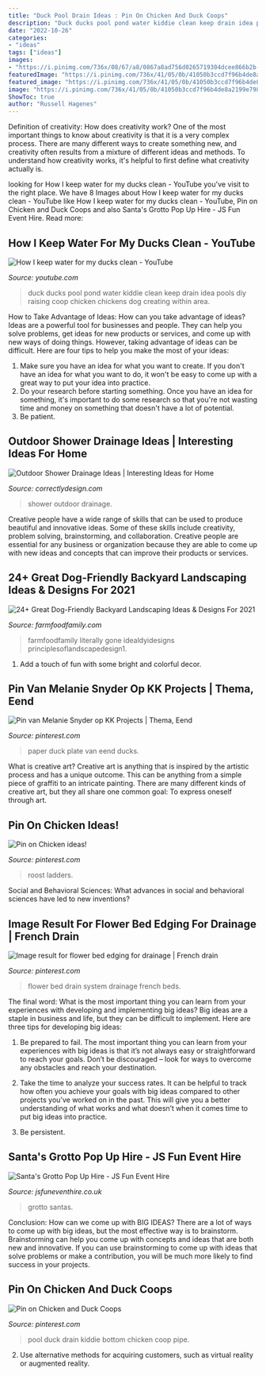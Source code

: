 ```yaml
---
title: "Duck Pool Drain Ideas : Pin On Chicken And Duck Coops"
description: "Duck ducks pool pond water kiddie clean keep drain idea pools diy raising coop chicken chickens dog creating within area"
date: "2022-10-26"
categories:
- "ideas"
tags: ["ideas"]
images:
- "https://i.pinimg.com/736x/08/67/a8/0867a8ad756d0265719304dcee866b2b--paper-plates-ducks.jpg"
featuredImage: "https://i.pinimg.com/736x/41/05/0b/41050b3ccd7f96b4de8a2199e798d8ce--flower-bed-edging-flower-beds.jpg"
featured_image: "https://i.pinimg.com/736x/41/05/0b/41050b3ccd7f96b4de8a2199e798d8ce--flower-bed-edging-flower-beds.jpg"
image: "https://i.pinimg.com/736x/41/05/0b/41050b3ccd7f96b4de8a2199e798d8ce--flower-bed-edging-flower-beds.jpg"
ShowToc: true
author: "Russell Hagenes"
---
```



Definition of creativity: How does creativity work?
One of the most important things to know about creativity is that it is a very complex process. There are many different ways to create something new, and creativity often results from a mixture of different ideas and methods. To understand how creativity works, it's helpful to first define what creativity actually is.

	

		
looking for How I keep water for my ducks clean - YouTube you've visit to the right place. We have 8 Images about How I keep water for my ducks clean - YouTube like How I keep water for my ducks clean - YouTube, Pin on Chicken and Duck Coops and also Santa&#039;s Grotto Pop Up Hire - JS Fun Event Hire. Read more:
		
    
## How I Keep Water For My Ducks Clean - YouTube

<img loading=lazy src="http://i.ytimg.com/vi/uHnLeF4L-D4/hqdefault.jpg" onerror="this.onerror=null;this.src='https://tse3.mm.bing.net/th?id=OIP.JEgB1r-QjgScr8_P25JiWwHaFj&amp;pid=15.1';" alt="How I keep water for my ducks clean - YouTube">

_Source: youtube.com_

>duck ducks pool pond water kiddie clean keep drain idea pools diy raising coop chicken chickens dog creating within area. 

	

How to Take Advantage of Ideas: How can you take advantage of ideas?
Ideas are a powerful tool for businesses and people. They can help you solve problems, get ideas for new products or services, and come up with new ways of doing things. However, taking advantage of ideas can be difficult. Here are four tips to help you make the most of your ideas: 
1. Make sure you have an idea for what you want to create. If you don't have an idea for what you want to do, it won't be easy to come up with a great way to put your idea into practice. 
2. Do your research before starting something. Once you have an idea for something, it's important to do some research so that you're not wasting time and money on something that doesn't have a lot of potential. 
3. Be patient.

    
## Outdoor Shower Drainage Ideas | Interesting Ideas For Home

<img loading=lazy src="http://www.correctlydesign.com/wp-content/uploads/2015/05/Outdoor-Shower-Drainage-Ideas5.jpg" onerror="this.onerror=null;this.src='https://tse3.mm.bing.net/th?id=OIP.hnCgKFlfLAC1hTI2jvwPDwHaEw&amp;pid=15.1';" alt="Outdoor Shower Drainage Ideas | Interesting Ideas for Home">

_Source: correctlydesign.com_

>shower outdoor drainage. 

	

Creative people have a wide range of skills that can be used to produce beautiful and innovative ideas. Some of these skills include creativity, problem solving, brainstorming, and collaboration. Creative people are essential for any business or organization because they are able to come up with new ideas and concepts that can improve their products or services.

    
## 24+ Great Dog-Friendly Backyard Landscaping Ideas &amp; Designs For 2021

<img loading=lazy src="https://farmfoodfamily.com/wp-content/uploads/2018/11/dog-friendly-landscaping-ideas-600x900.jpg" onerror="this.onerror=null;this.src='https://tse2.mm.bing.net/th?id=OIP.T_tnlB2kIsNGCmke2VF4jAHaLH&amp;pid=15.1';" alt="24+ Great Dog-Friendly Backyard Landscaping Ideas &amp; Designs For 2021">

_Source: farmfoodfamily.com_

>farmfoodfamily literally gone idealdyidesigns principlesoflandscapedesign1. 

	

1. Add a touch of fun with some bright and colorful decor.

    
## Pin Van Melanie Snyder Op KK Projects | Thema, Eend

<img loading=lazy src="https://i.pinimg.com/736x/08/67/a8/0867a8ad756d0265719304dcee866b2b--paper-plates-ducks.jpg" onerror="this.onerror=null;this.src='https://tse1.mm.bing.net/th?id=OIP.7iTOWb7OUqRAmb9A84A9NgHaJ3&amp;pid=15.1';" alt="Pin van Melanie Snyder op KK Projects | Thema, Eend">

_Source: pinterest.com_

>paper duck plate van eend ducks. 

	

What is creative art?
Creative art is anything that is inspired by the artistic process and has a unique outcome. This can be anything from a simple piece of graffiti to an intricate painting. There are many different kinds of creative art, but they all share one common goal: To express oneself through art.

    
## Pin On Chicken Ideas!

<img loading=lazy src="https://i.pinimg.com/736x/24/ff/f3/24fff3705668c1723a405105fd491506--pool-ladder-ladders.jpg" onerror="this.onerror=null;this.src='https://tse3.mm.bing.net/th?id=OIP.etOHnhXQJ-iQJ1XVJGhFZwHaJ4&amp;pid=15.1';" alt="Pin on Chicken ideas!">

_Source: pinterest.com_

>roost ladders. 

	

Social and Behavioral Sciences: What advances in social and behavioral sciences have led to new inventions?
 

    
## Image Result For Flower Bed Edging For Drainage | French Drain

<img loading=lazy src="https://i.pinimg.com/736x/41/05/0b/41050b3ccd7f96b4de8a2199e798d8ce--flower-bed-edging-flower-beds.jpg" onerror="this.onerror=null;this.src='https://tse4.mm.bing.net/th?id=OIP.Pdv4h7JpEEbrrsdTQm3A0gHaEX&amp;pid=15.1';" alt="Image result for flower bed edging for drainage | French drain">

_Source: pinterest.com_

>flower bed drain system drainage french beds. 

	

The final word: What is the most important thing you can learn from your experiences with developing and implementing big ideas?
Big ideas are a staple in business and life, but they can be difficult to implement. Here are three tips for developing big ideas:
1. Be prepared to fail. The most important thing you can learn from your experiences with big ideas is that it’s not always easy or straightforward to reach your goals. Don’t be discouraged – look for ways to overcome any obstacles and reach your destination.

2. Take the time to analyze your success rates. It can be helpful to track how often you achieve your goals with big ideas compared to other projects you’ve worked on in the past. This will give you a better understanding of what works and what doesn’t when it comes time to put big ideas into practice.

3. Be persistent.

    
## Santa&#039;s Grotto Pop Up Hire - JS Fun Event Hire

<img loading=lazy src="https://www.jsfuneventhire.co.uk/uploads/3/8/1/5/38159895/image00001_orig.jpeg" onerror="this.onerror=null;this.src='https://tse3.mm.bing.net/th?id=OIP.xNsuUjJYkwFyEOPLBrVSAwHaFj&amp;pid=15.1';" alt="Santa&#039;s Grotto Pop Up Hire - JS Fun Event Hire">

_Source: jsfuneventhire.co.uk_

>grotto santas. 

	

Conclusion: How can we come up with BIG IDEAS?
There are a lot of ways to come up with big ideas, but the most effective way is to brainstorm. Brainstorming can help you come up with concepts and ideas that are both new and innovative. If you can use brainstorming to come up with ideas that solve problems or make a contribution, you will be much more likely to find success in your projects.

    
## Pin On Chicken And Duck Coops

<img loading=lazy src="https://i.pinimg.com/736x/9b/f1/33/9bf1334b30313b7dd0a852093425ca55--duck-coop-kiddie-pool.jpg" onerror="this.onerror=null;this.src='https://tse1.mm.bing.net/th?id=OIP.e-thLVpdc4_E1uhA9q-VMwHaFj&amp;pid=15.1';" alt="Pin on Chicken and Duck Coops">

_Source: pinterest.com_

>pool duck drain kiddie bottom chicken coop pipe. 

	

2. Use alternative methods for acquiring customers, such as virtual reality or augmented reality.

